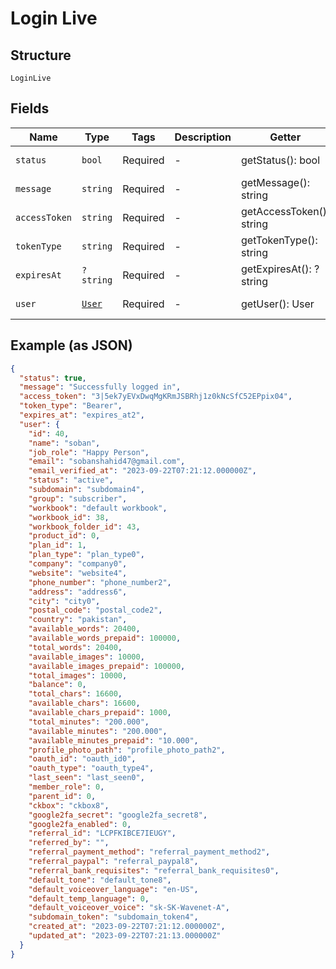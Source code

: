 
# Login Live

## Structure

`LoginLive`

## Fields

| Name | Type | Tags | Description | Getter | Setter |
|  --- | --- | --- | --- | --- | --- |
| `status` | `bool` | Required | - | getStatus(): bool | setStatus(bool status): void |
| `message` | `string` | Required | - | getMessage(): string | setMessage(string message): void |
| `accessToken` | `string` | Required | - | getAccessToken(): string | setAccessToken(string accessToken): void |
| `tokenType` | `string` | Required | - | getTokenType(): string | setTokenType(string tokenType): void |
| `expiresAt` | `?string` | Required | - | getExpiresAt(): ?string | setExpiresAt(?string expiresAt): void |
| `user` | [`User`](../../doc/models/user.md) | Required | - | getUser(): User | setUser(User user): void |

## Example (as JSON)

```json
{
  "status": true,
  "message": "Successfully logged in",
  "access_token": "3|5ek7yEVxDwqMgKRmJSBRhj1z0kNcSfC52EPpix04",
  "token_type": "Bearer",
  "expires_at": "expires_at2",
  "user": {
    "id": 40,
    "name": "soban",
    "job_role": "Happy Person",
    "email": "sobanshahid47@gmail.com",
    "email_verified_at": "2023-09-22T07:21:12.000000Z",
    "status": "active",
    "subdomain": "subdomain4",
    "group": "subscriber",
    "workbook": "default workbook",
    "workbook_id": 38,
    "workbook_folder_id": 43,
    "product_id": 0,
    "plan_id": 1,
    "plan_type": "plan_type0",
    "company": "company0",
    "website": "website4",
    "phone_number": "phone_number2",
    "address": "address6",
    "city": "city0",
    "postal_code": "postal_code2",
    "country": "pakistan",
    "available_words": 20400,
    "available_words_prepaid": 100000,
    "total_words": 20400,
    "available_images": 10000,
    "available_images_prepaid": 100000,
    "total_images": 10000,
    "balance": 0,
    "total_chars": 16600,
    "available_chars": 16600,
    "available_chars_prepaid": 1000,
    "total_minutes": "200.000",
    "available_minutes": "200.000",
    "available_minutes_prepaid": "10.000",
    "profile_photo_path": "profile_photo_path2",
    "oauth_id": "oauth_id0",
    "oauth_type": "oauth_type4",
    "last_seen": "last_seen0",
    "member_role": 0,
    "parent_id": 0,
    "ckbox": "ckbox8",
    "google2fa_secret": "google2fa_secret8",
    "google2fa_enabled": 0,
    "referral_id": "LCPFKIBCE7IEUGY",
    "referred_by": "",
    "referral_payment_method": "referral_payment_method2",
    "referral_paypal": "referral_paypal8",
    "referral_bank_requisites": "referral_bank_requisites0",
    "default_tone": "default_tone8",
    "default_voiceover_language": "en-US",
    "default_temp_language": 0,
    "default_voiceover_voice": "sk-SK-Wavenet-A",
    "subdomain_token": "subdomain_token4",
    "created_at": "2023-09-22T07:21:12.000000Z",
    "updated_at": "2023-09-22T07:21:13.000000Z"
  }
}
```


